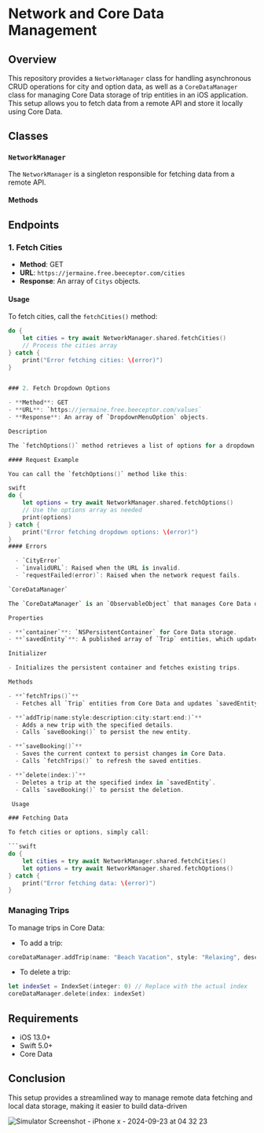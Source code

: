 # Network and Core Data Management

## Overview

This repository provides a `NetworkManager` class for handling asynchronous CRUD operations for city and option data, as well as a `CoreDataManager` class for managing Core Data storage of trip entities in an iOS application. This setup allows you to fetch data from a remote API and store it locally using Core Data.

## Classes

### `NetworkManager`

The `NetworkManager` is a singleton responsible for fetching data from a remote API.

#### Methods

## Endpoints

### 1. Fetch Cities

- **Method**: GET
- **URL**: `https://jermaine.free.beeceptor.com/cities`
- **Response**: An array of `Citys` objects.

#### Usage

To fetch cities, call the `fetchCities()` method:

```swift
do {
    let cities = try await NetworkManager.shared.fetchCities()
    // Process the cities array
} catch {
    print("Error fetching cities: \(error)")
}


### 2. Fetch Dropdown Options

- **Method**: GET
- **URL**: `https://jermaine.free.beeceptor.com/values`
- **Response**: An array of `DropdownMenuOption` objects.

Description

The `fetchOptions()` method retrieves a list of options for a dropdown menu. This can be useful for populating selection menus in your application.

#### Request Example

You can call the `fetchOptions()` method like this:

swift
do {
    let options = try await NetworkManager.shared.fetchOptions()
    // Use the options array as needed
    print(options)
} catch {
    print("Error fetching dropdown options: \(error)")
}
#### Errors

  - `CityError`
  - `invalidURL`: Raised when the URL is invalid.
  - `requestFailed(error)`: Raised when the network request fails.

`CoreDataManager`

The `CoreDataManager` is an `ObservableObject` that manages Core Data operations for the `Trip` entity.

Properties

- **`container`**: `NSPersistentContainer` for Core Data storage.
- **`savedEntity`**: A published array of `Trip` entities, which updates the UI when modified.

Initializer

- Initializes the persistent container and fetches existing trips.

Methods

- **`fetchTrips()`**
  - Fetches all `Trip` entities from Core Data and updates `savedEntity`.

- **`addTrip(name:style:description:city:start:end:)`**
  - Adds a new trip with the specified details.
  - Calls `saveBooking()` to persist the new entity.

- **`saveBooking()`**
  - Saves the current context to persist changes in Core Data.
  - Calls `fetchTrips()` to refresh the saved entities.

- **`delete(index:)`**
  - Deletes a trip at the specified index in `savedEntity`.
  - Calls `saveBooking()` to persist the deletion.

 Usage

### Fetching Data

To fetch cities or options, simply call:

```swift
do {
    let cities = try await NetworkManager.shared.fetchCities()
    let options = try await NetworkManager.shared.fetchOptions()
} catch {
    print("Error fetching data: \(error)")
}
```

### Managing Trips

To manage trips in Core Data:

- To add a trip:

```swift
coreDataManager.addTrip(name: "Beach Vacation", style: "Relaxing", description: "A relaxing trip to the beach", city: "Miami", start: "2023-06-01", end: "2023-06-07")
```

- To delete a trip:

```swift
let indexSet = IndexSet(integer: 0) // Replace with the actual index
coreDataManager.delete(index: indexSet)
```

## Requirements

- iOS 13.0+
- Swift 5.0+
- Core Data

## Conclusion

This setup provides a streamlined way to manage remote data fetching and local data storage, making it easier to build data-driven 


![Simulator Screenshot - iPhone x - 2024-09-23 at 04 32 23](https://github.com/user-attachments/assets/5fa3afb8-99aa-46b1-a785-213e295a98d6)
